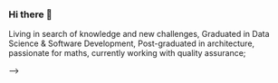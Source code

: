 ### Hi there 👋
Living in search of knowledge and new challenges, Graduated in Data Science & Software Development, Post-graduated in architecture, passionate for maths, currently working with quality assurance;

-->
